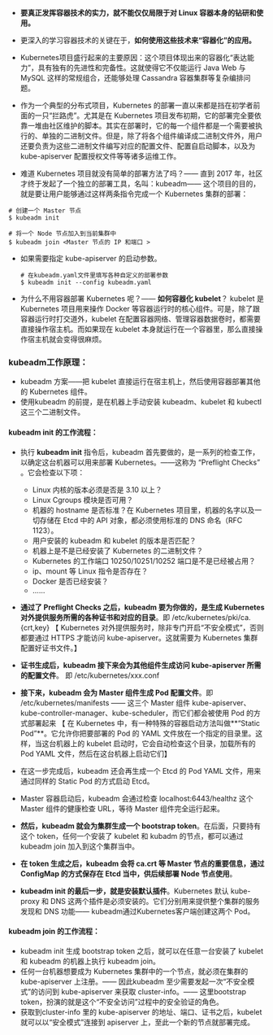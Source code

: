 - **要真正发挥容器技术的实力，就不能仅仅局限于对 Linux 容器本身的钻研和使用。** 

- 更深入的学习容器技术的关键在于，**如何使用这些技术来“容器化”的应用。** 

-  Kubernetes项目盛行起来的主要原因：这个项目体现出来的容器化“表达能力”，具有独有的先进性和完备性。这就使得它不仅能运行 Java Web 与 MySQL 这样的常规组合，还能够处理 Cassandra 容器集群等复杂编排问题。



- 作为一个典型的分布式项目，Kubernetes 的部署一直以来都是挡在初学者前面的一只“拦路虎”。尤其是在 Kubernetes 项目发布初期，它的部署完全要依靠一堆由社区维护的脚本。其实在部署时，它的每一个组件都是一个需要被执行的、单独的二进制文件。但是，除了将各个组件编译成二进制文件外，用户还要负责为这些二进制文件编写对应的配置文件、配置自启动脚本，以及为 kube-apiserver 配置授权文件等等诸多运维工作。 

-  难道 Kubernetes 项目就没有简单的部署方法了吗？—— 直到 2017 年，社区才终于发起了一个独立的部署工具，名叫：kubeadm—— 这个项目的目的，就是要让用户能够通过这样两条指令完成一个 Kubernetes 集群的部署：

  ```shell
  # 创建一个 Master 节点
  $ kubeadm init
   
  # 将一个 Node 节点加入到当前集群中
  $ kubeadm join <Master 节点的 IP 和端口 >
  ```

- 如果需要指定 kube-apiserver 的启动参数。

  ```shell
  # 在kubeadm.yaml文件里填写各种自定义的部署参数
  $ kubeadm init --config kubeadm.yaml
  ```

  

- 为什么不用容器部署 Kubernetes 呢？—— **如何容器化 kubelet**？ kubelet 是 Kubernetes 项目用来操作 Docker 等容器运行时的核心组件。可是，除了跟容器运行时打交道外，kubelet 在配置容器网络、管理容器数据卷时，都需要直接操作宿主机。而如果现在 kubelet 本身就运行在一个容器里，那么直接操作宿主机就会变得很麻烦。 



### kubeadm工作原理：

- kubeadm 方案——把 kubelet 直接运行在宿主机上，然后使用容器部署其他的 Kubernetes 组件。 
- 使用kubeadm 的前提，是在机器上手动安装 kubeadm、kubelet 和 kubectl 这三个二进制文件。 

#### kubeadm init 的工作流程：

- 执行 **kubeadm init** 指令后，kubeadm 首先要做的，是一系列的检查工作，以确定这台机器可以用来部署 Kubernetes。——这称为 “Preflight Checks” 。它会检查以下项：
  - Linux 内核的版本必须是否是 3.10 以上？
  - Linux Cgroups 模块是否可用？
  - 机器的 hostname 是否标准？在 Kubernetes 项目里，机器的名字以及一切存储在 Etcd 中的 API 对象，都必须使用标准的 DNS 命名（RFC 1123）。
  - 用户安装的 kubeadm 和 kubelet 的版本是否匹配？
  - 机器上是不是已经安装了 Kubernetes 的二进制文件？
  - Kubernetes 的工作端口 10250/10251/10252 端口是不是已经被占用？
  - ip、mount 等 Linux 指令是否存在？
  - Docker 是否已经安装？
  - ……

- **通过了 Preflight Checks 之后，kubeadm 要为你做的，是生成 Kubernetes 对外提供服务所需的各种证书和对应的目录**。即 /etc/kubernetes/pki/ca.{crt,key} 【 Kubernetes 对外提供服务时，除非专门开启“不安全模式”，否则都要通过 HTTPS 才能访问 kube-apiserver。这就需要为 Kubernetes 集群配置好证书文件。】
- **证书生成后，kubeadm 接下来会为其他组件生成访问 kube-apiserver 所需的配置文件**。 即 /etc/kubernetes/xxx.conf
-  **接下来，kubeadm 会为 Master 组件生成 Pod 配置文件**。即 /etc/kubernetes/manifests —— 这三个 Master 组件 kube-apiserver、kube-controller-manager、kube-scheduler，而它们都会被使用 Pod 的方式部署起来 【 在 Kubernetes 中，有一种特殊的容器启动方法叫做**“Static Pod”**。它允许你把要部署的 Pod 的 YAML 文件放在一个指定的目录里。这样，当这台机器上的 kubelet 启动时，它会自动检查这个目录，加载所有的 Pod YAML 文件，然后在这台机器上启动它们】
- 在这一步完成后，kubeadm 还会再生成一个 Etcd 的 Pod YAML 文件，用来通过同样的 Static Pod 的方式启动 Etcd。 
- Master 容器启动后，kubeadm 会通过检查 localhost:6443/healthz 这个 Master 组件的健康检查 URL，等待 Master 组件完全运行起来。 
- **然后，kubeadm 就会为集群生成一个 bootstrap token**。在后面，只要持有这个 token，任何一个安装了 kubelet 和 kubadm 的节点，都可以通过 kubeadm join 加入到这个集群当中。 
- **在 token 生成之后，kubeadm 会将 ca.crt 等 Master 节点的重要信息，通过 ConfigMap 的方式保存在 Etcd 当中，供后续部署 Node 节点使用**。 
- **kubeadm init 的最后一步，就是安装默认插件**。Kubernetes 默认 kube-proxy 和 DNS 这两个插件是必须安装的。它们分别用来提供整个集群的服务发现和 DNS 功能—— kubeadm通过Kubernetes客户端创建这两个 Pod。 

#### kubeadm join 的工作流程：

- kubeadm init 生成 bootstrap token 之后，就可以在任意一台安装了 kubelet 和 kubeadm 的机器上执行 kubeadm join。
- 任何一台机器想要成为 Kubernetes 集群中的一个节点，就必须在集群的 kube-apiserver 上注册。—— 因此kubeadm 至少需要发起一次“不安全模式”的访问到 kube-apiserver 来获取 cluster-info。—— 这里bootstrap token，扮演的就是这个“不安全访问”过程中的安全验证的角色。 
- 获取到cluster-info 里的 kube-apiserver 的地址、端口、证书之后，kubelet 就可以以“安全模式”连接到 apiserver 上，至此一个新的节点就部署完成。



